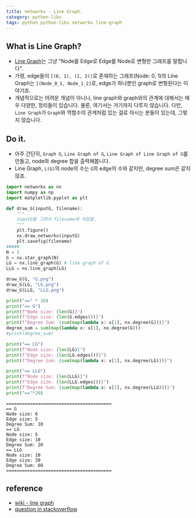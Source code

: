 ```yaml
---
title: networkx - Line Graph.
category: python-libs
tags: python python-libs networkx line-graph
---
```


## What is Line Graph?

- [Line Graph](https://en.wikipedia.org/wiki/Line_graph)는 그냥 "Node를 Edge로 Edge를 Node로 변형한 그래프를 말합니다". 
- 가령, edge들이 `[(0, 1), (1, 2)]`로 존재하는 그래프(Node: 0, 1)의 Line Graph는 `[(Node_0_1, Node_1_2]`로, edge가 하나뿐인 graph로 변형된다는 이야기죠. 
- 개념적으로는 어려운 개념이 아니나, line graph와 graph와의 관계에 대해서는 매우 다양한, 정리들이 있습니다. 물론, 여기서는 거기까지 다루지 않습니다. 다만, `Line Graph`가 `Graph`와 역함수의 관계처럼 있는 걸로 아시는 분들이 있는데, 그렇지 않습니다.

## Do it. 

- 아주 간단히, `Graph G`, `Line Graph of G`, `Line Graph of Line Graph of G`를 만들고, node와 degree 합을 출력해봅니다. 
- Line Graph, `L(G)`의 node의 수는 `G`의 edge의 수와 같지만, degree sum은 같지 않죠. 


```python
import networkx as nx
import numpy as np
import matplotlib.pyplot as plt

def draw_G(inputG, filename):
    """
    inputG를 그려서 filename에 저장함.
    """
    plt.figure()
    nx.draw_networkx(inputG)
    plt.savefig(filename)
#####
N = 5
G = nx.star_graph(N)
LG = nx.line_graph(G) # line graph of G
LLG = nx.line_graph(LG)

draw_G(G, "G.png")
draw_G(LG, "LG.png")
draw_G(LLG, "LLG.png")

print("==" * 20)
print("== G")
print(f"Node size: {len(G)}")
print(f"Edge size: {len(G.edges())}")
print(f"Degree Sum: {sum(map(lambda x: x[1], nx.degree(G)))}")
degree_sum = sum(map(lambda x: x[1], nx.degree(G)))
#print(degree_sum)

print("== LG")
print(f"Node size: {len(LG)}")
print(f"Edge size: {len(LG.edges())}")
print(f"Degree Sum: {sum(map(lambda x: x[1], nx.degree(LG)))}")

print("== LLG")
print(f"Node size: {len(LLG)}")
print(f"Edge size: {len(LLG.edges())}")
print(f"Degree Sum: {sum(map(lambda x: x[1], nx.degree(LLG)))}")
print("=="*20)
```

```
========================================
== G
Node size: 6
Edge size: 5
Degree Sum: 10
== LG
Node size: 5
Edge size: 10
Degree Sum: 20
== LLG
Node size: 10
Edge size: 30
Degree Sum: 60
========================================
```


## reference

- [wiki - line graph](https://en.wikipedia.org/wiki/Line_graph)
- [question in stackoverflow](https://stackoverflow.com/questions/30066788/networkx-edge-to-node-node-to-edge-representation)